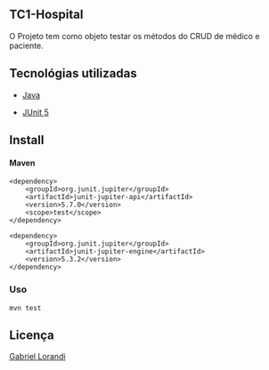 ## TC1-Hospital

O Projeto tem como objeto testar os métodos do CRUD de médico e paciente.  

## Tecnológias utilizadas

- [Java](https://www.java.com/)

- [JUnit 5](https://junit.org/junit5/) 


## Install

#### Maven

```ḿaven
<dependency>
    <groupId>org.junit.jupiter</groupId>
    <artifactId>junit-jupiter-api</artifactId>
    <version>5.7.0</version>
    <scope>test</scope>
</dependency>

<dependency>
    <groupId>org.junit.jupiter</groupId>
    <artifactId>junit-jupiter-engine</artifactId>
    <version>5.3.2</version>
</dependency>
```

### Uso

```shell
mvn test
```

## Licença

[Gabriel Lorandi](https://www.linkedin.com/in/gabriel-lorandi/)


 
 
